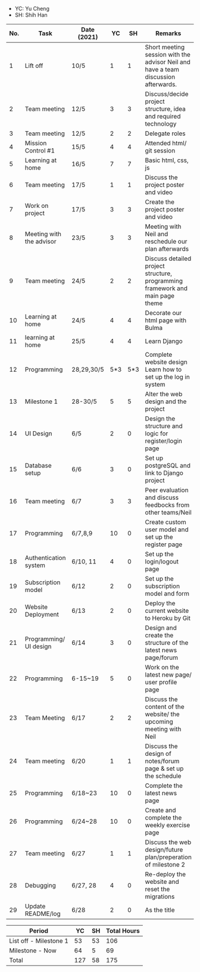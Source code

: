 - YC: Yu Cheng
- SH: Shih Han

No. | Task | Date (2021) | YC | SH | Remarks
-|-|-|-|-|-
1 | Lift off | 10/5 | 1 | 1 | Short meeting session with the advisor Neil and have a team discussion afterwards.
2 | Team meeting | 12/5 | 3 | 3 | Discuss/decide project structure, idea and required technology
3 | Team meeting | 12/5 | 2 | 2 | Delegate roles
4 | Mission Control #1 | 15/5 | 4 | 4 | Attended html/ git session
5 | Learning at home | 16/5 | 7 | 7 | Basic html, css, js
6 | Team meeting | 17/5 | 1 | 1 | Discuss the project poster and video
7 | Work on project | 17/5 | 3 | 3 | Create the project poster and video
8 | Meeting with the advisor | 23/5 | 3 | 3 | Meeting with Neil and reschedule our plan afterwards
9 | Team meeting | 24/5 | 2 | 2 | Discuss detailed project structure, programming framework and main page theme
10 | Learning at home | 24/5 | 4 | 4 | Decorate our html page with Bulma
11 | learning at home | 25/5 | 4 | 4 | Learn Django
12 | Programming | 28,29,30/5 | 5\*3 | 5\*3 | Complete website design <br /> Learn how to set up the log in system
13 | Milestone 1 | 28-30/5 | 5 | 5 | Alter the web design and the project
14 | UI Design | 6/5 | 2 | 0 | Design the structure and logic for register/login page
15 | Database setup | 6/6 | 3 | 0 | Set up postgreSQL and link to Django project
16 | Team meeting | 6/7 | 3 | 3 | Peer evaluation and discuss feedbocks from other teams/Neil
17 | Programming | 6/7,8,9 | 10 | 0 | Create custom user model and set up the register page
18 | Authentication system | 6/10, 11 | 4 | 0 | Set up the login/logout page
19 | Subscription model | 6/12 | 2 | 0 | Set up the subscription model and form
20 | Website Deployment | 6/13 | 2 | 0 | Deploy the current website to Heroku by Git
21 | Programming/ UI design | 6/14 | 3 | 0 | Design and create the structure of the latest news page/forum
22 | Programming | 6-15~19 | 5 | 0 | Work on the latest new page/ user profile page
23 | Team Meeting | 6/17 | 2 | 2 | Discuss the content of the website/ the upcoming meeting with Neil
24 | Team meeting | 6/20 | 1 | 1 | Discuss the design of notes/forum page & set up the schedule
25 | Programming | 6/18~23 | 10 | 0 | Complete the latest news page
26 | Programming | 6/24~28 | 10 | 0 | Create and complete the weekly exercise page
27 | Team meeting | 6/27 | 1 | 1 | Discuss the web design/future plan/preperation of milestone 2
28 | Debugging | 6/27, 28 | 4 | 0 | Re-deploy the website and reset the migrations
29 | Update README/log | 6/28 | 2 | 0 | As the title

Period | YC | SH | Total Hours
-|-|-|-
List off - Milestone 1 | 53 | 53 | 106
Milestone - Now | 64 | 5 | 69
Total | 127 | 58 | 175
